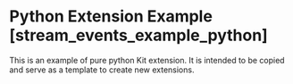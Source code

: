 # Python Extension Example [stream_events_example_python]

This is an example of pure python Kit extension. It is intended to be copied and serve as a template to create new extensions.

